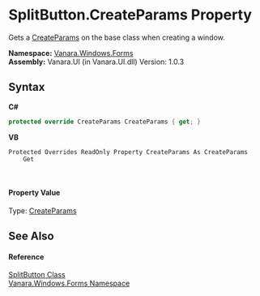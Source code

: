 # SplitButton.CreateParams Property 
 

Gets a <a href="http://msdn2.microsoft.com/en-us/library/b0c6ds4f" target="_blank">CreateParams</a> on the base class when creating a window.

**Namespace:**&nbsp;<a href="c580cf52-4028-70db-28d0-f9b1abc03861">Vanara.Windows.Forms</a><br />**Assembly:**&nbsp;Vanara.UI (in Vanara.UI.dll) Version: 1.0.3

## Syntax

**C#**<br />
``` C#
protected override CreateParams CreateParams { get; }
```

**VB**<br />
``` VB
Protected Overrides ReadOnly Property CreateParams As CreateParams
	Get
```

<br />

#### Property Value
Type: <a href="http://msdn2.microsoft.com/en-us/library/b0c6ds4f" target="_blank">CreateParams</a>

## See Also


#### Reference
<a href="ae703027-569c-79d6-06a8-8d333a3f16ab">SplitButton Class</a><br /><a href="c580cf52-4028-70db-28d0-f9b1abc03861">Vanara.Windows.Forms Namespace</a><br />